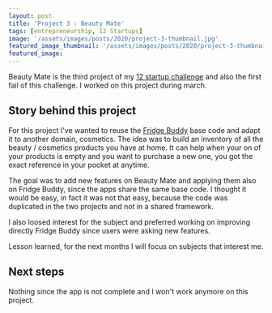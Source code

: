 ```yaml
---
layout: post
title: 'Project 3 : Beauty Mate'
tags: [entrepreneurship, 12 Startups]
image: '/assets/images/posts/2020/project-3-thumbnail.jpg'
featured_image_thumbnail: '/assets/images/posts/2020/project-3-thumbnail.jpg'
featured_image:
---
```


Beauty Mate is the third project of my [12 startup challenge](https://cafournier.com/12-startups-challenge) and also the first fail of this challenge. I worked on this project during march.

## Story behind this project 

For this project I've wanted to reuse the [Fridge Buddy](http://cafournier.com/project-2-fridge-buddy) base code and adapt it to another domain, cosmetics. The idea was to build an inventory of all the beauty / cosmetics products you have at home. It can help when your on of your products is empty and you want to purchase a new one, you got the exact reference in your pocket at anytime.

The goal was to add new features on Beauty Mate and applying them also on Fridge Buddy, since the apps share the same base code. I thought it would be easy, in fact it was not that easy, because the code was duplicated in the two projects and not in a shared framework.

I also loosed interest for the subject and preferred working on improving directly Fridge Buddy since users were asking new features.

Lesson learned, for the next months I will focus on subjects that interest me.

## Next steps

Nothing since the app is not complete and I won't work anymore on this project.


